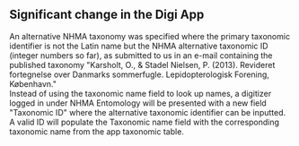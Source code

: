 ## Significant change in the Digi App
An alternative NHMA taxonomy was specified where the primary taxonomic identifier is not the Latin name but the NHMA alternative taxonomic ID (integer numbers so far), as submitted to us in an e-mail containing the published taxonomy "Karsholt, O., & Stadel Nielsen, P. (2013). Revideret fortegnelse over Danmarks sommerfugle. Lepidopterologisk Forening, København."  
Instead of using the taxonomic name field to look up names, a digitizer logged in under NHMA Entomology will be presented with a new field "Taxonomic ID" where the alternative taxonomic identifier can be inputted. A valid ID will populate the Taxonomic name field with the corresponding taxonomic name from the app taxonomic table.



